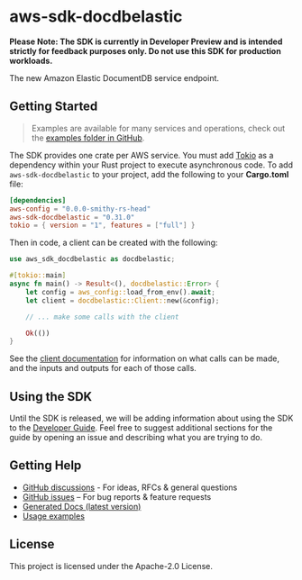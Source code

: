 # aws-sdk-docdbelastic

**Please Note: The SDK is currently in Developer Preview and is intended strictly for
feedback purposes only. Do not use this SDK for production workloads.**

The new Amazon Elastic DocumentDB service endpoint.

## Getting Started

> Examples are available for many services and operations, check out the
> [examples folder in GitHub](https://github.com/awslabs/aws-sdk-rust/tree/main/examples).

The SDK provides one crate per AWS service. You must add [Tokio](https://crates.io/crates/tokio)
as a dependency within your Rust project to execute asynchronous code. To add `aws-sdk-docdbelastic` to
your project, add the following to your **Cargo.toml** file:

```toml
[dependencies]
aws-config = "0.0.0-smithy-rs-head"
aws-sdk-docdbelastic = "0.31.0"
tokio = { version = "1", features = ["full"] }
```

Then in code, a client can be created with the following:

```rust
use aws_sdk_docdbelastic as docdbelastic;

#[tokio::main]
async fn main() -> Result<(), docdbelastic::Error> {
    let config = aws_config::load_from_env().await;
    let client = docdbelastic::Client::new(&config);

    // ... make some calls with the client

    Ok(())
}
```

See the [client documentation](https://docs.rs/aws-sdk-docdbelastic/latest/aws_sdk_docdbelastic/client/struct.Client.html)
for information on what calls can be made, and the inputs and outputs for each of those calls.

## Using the SDK

Until the SDK is released, we will be adding information about using the SDK to the
[Developer Guide](https://docs.aws.amazon.com/sdk-for-rust/latest/dg/welcome.html). Feel free to suggest
additional sections for the guide by opening an issue and describing what you are trying to do.

## Getting Help

* [GitHub discussions](https://github.com/awslabs/aws-sdk-rust/discussions) - For ideas, RFCs & general questions
* [GitHub issues](https://github.com/awslabs/aws-sdk-rust/issues/new/choose) – For bug reports & feature requests
* [Generated Docs (latest version)](https://awslabs.github.io/aws-sdk-rust/)
* [Usage examples](https://github.com/awslabs/aws-sdk-rust/tree/main/examples)

## License

This project is licensed under the Apache-2.0 License.


